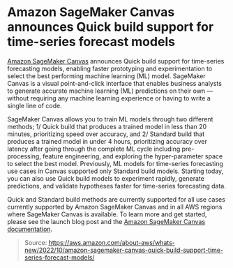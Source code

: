 # Amazon SageMaker Canvas announces Quick build support for time-series forecast models

[Amazon SageMaker Canvas](https://aws.amazon.com/sagemaker/canvas/) announces Quick build support for time-series forecasting models, enabling faster prototyping and experimentation to select the best performing machine learning (ML) model. SageMaker Canvas is a visual point-and-click interface that enables business analysts to generate accurate machine learning (ML) predictions on their own — without requiring any machine learning experience or having to write a single line of code.

SageMaker Canvas allows you to train ML models through two different methods; 1/ Quick build that produces a trained model in less than 20 minutes, prioritizing speed over accuracy, and 2/ Standard build that produces a trained model in under 4 hours, prioritizing accuracy over latency after going through the complete ML cycle including pre-processing, feature engineering, and exploring the hyper-parameter space to select the best model. Previously, ML models for time-series forecasting use cases in Canvas supported only Standard build models. Starting today, you can also use Quick build models to experiment rapidly, generate predictions, and validate hypotheses faster for time-series forecasting data.

Quick and Standard build methods are currently supported for all use cases currently supported by Amazon SageMaker Canvas and in all AWS regions where SageMaker Canvas is available. To learn more and get started, please see the launch blog post and the [Amazon SageMaker Canvas documentation](https://docs.aws.amazon.com/sagemaker/latest/dg/canvas-build-model.html).

> Source: https://aws.amazon.com/about-aws/whats-new/2022/10/amazon-sagemaker-canvas-quick-build-support-time-series-forecast-models/